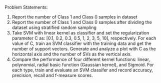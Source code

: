 Problem Statements:

1. Report the number of Class 1 and Class 0 samples in dataset
2. Report the number of Class 1 and Class 0 samples after dividing the dataset using stratified random sampling
3. Take SVM with linear kernel as classifier and set the regularization parameter C as: [0.1, 0.2, 0.3, 0.5, 1, 2, 3, 5, 10], respectively. 
For each value of C, train an SVM classifier with the training data and get the number of support vectors. 
Generate and analyze a plot with C as the horizontal axis and the number of SVs as the vertical axis.
4. Compare the performance of four different kernel functions: linear, polynomial, radial basic function (Gaussian kernel), and Sigmoid. For each type, train and evaluate an SVM classifer and record accuracy, precision, recall and f-measure scores.
